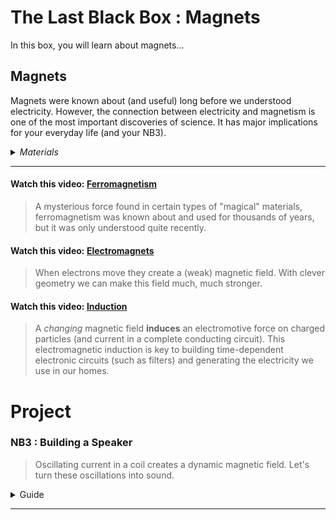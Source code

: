 # The Last Black Box : Magnets
In this box, you will learn about magnets...

## Magnets
Magnets were known about (and useful) long before we understood electricity. However, the connection between electricity and magnetism is one of the most important discoveries of science. It has major implications for your everyday life (and your NB3).

<details><summary><i>Materials</i></summary><p>

Name|Depth|Description| # |Data|Link|
:-------|:---:|:----------|:-:|:--:|:--:|
Inductor|10|1 mH toroidal inductor|1|[-D-](/boxes/magnets/_resources/datasheets/inductor_toroidal.pdf)|[-L-](https://uk.farnell.com/bourns/2124-v-rc/inductor-1000uh-15-1-3a-toroid/dp/1929753)
Magnet Wire|01|Narrow gauge epoxy insulated (1 m)|1|[-D-](/boxes/magnets/)|[-L-](https://www.amazon.co.uk/sourcing-map-Enameled-Transformers-Inductors/dp/B0CYP8L4L1)
Magnet|01|Neodymium disc (8 mm x 3 mm)|4|[-D-](/boxes/magnets/)|[-L-](https://uk.farnell.com/duratool/d01766/magnets-rare-earth-8-x-3mm-pk10/dp/1888095)
USB Sound Card|01|USB to 3.5 mm Audio out/in|1|[-D-](/boxes/magnets/)|[-L-](https://www.amazon.co.uk/UGREEN-USB-C-3-5mm-Female-Adapter-dp-B08TR7LWQH/dp/B08TR7LWQH)
Stereo Plug Terminal|01|3.5 mm plug to screw terminal|2|[-D-](/boxes/magnets/)|[-L-](https://www.amazon.co.uk/dp/B07MNYBFL9)

</p></details><hr>

#### Watch this video: [Ferromagnetism](https://vimeo.com/1031272573)
> A mysterious force found in certain types of "magical" materials, ferromagnetism was known about and used for thousands of years, but it was only understood quite recently.


#### Watch this video: [Electromagnets](https://vimeo.com/1031275874)
> When electrons move they create a (weak) magnetic field. With clever geometry we can make this field much, much stronger.


#### Watch this video: [Induction](https://vimeo.com/1031538232)
> A *changing* magnetic field **induces** an electromotive force on charged particles (and current in a complete conducting circuit). This electromagnetic induction is key to building time-dependent electronic circuits (such as filters) and generating the electricity we use in our homes.


# Project
### NB3 : Building a Speaker
> Oscillating current in a coil creates a dynamic magnetic field. Let's turn these oscillations into sound.

<details><summary><weak>Guide</weak></summary>
:-:-: A video guide to completing this project can be viewed <a href="https://vimeo.com/1031277112" target="_blank" rel="noopener noreferrer">here</a>.
</details><hr>


